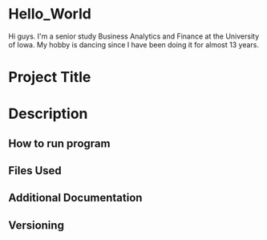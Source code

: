 # Hello_World
Hi guys. I'm a senior study Business Analytics and Finance at the University of Iowa.
My hobby is dancing since I have been doing it for almost 13 years.

# Project Title
# Description
## How to run program
## Files Used
## Additional Documentation
## Versioning
